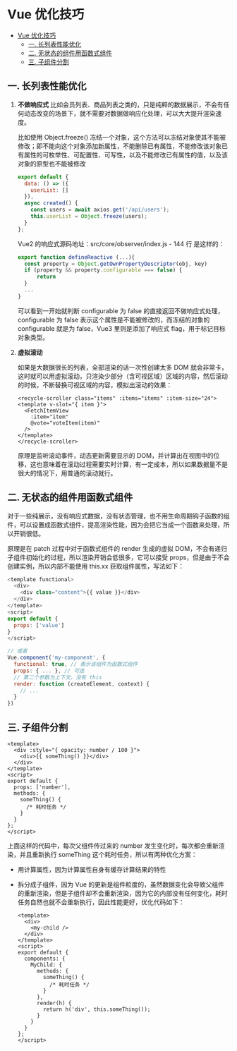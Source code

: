 # Vue 优化技巧

<!-- @import "[TOC]" {cmd="toc" depthFrom=1 depthTo=6 orderedList=false} -->

<!-- code_chunk_output -->

- [Vue 优化技巧](#vue-优化技巧)
  - [一. 长列表性能优化](#一-长列表性能优化)
  - [二. 无状态的组件用函数式组件](#二-无状态的组件用函数式组件)
  - [三. 子组件分割](#三-子组件分割)

<!-- /code_chunk_output -->

## 一. 长列表性能优化

1. **不做响应式**
   比如会员列表、商品列表之类的，只是纯粹的数据展示，不会有任何动态改变的场景下，就不需要对数据做响应化处理，可以大大提升渲染速度。

   比如使用 Object.freeze() 冻结一个对象，这个方法可以冻结对象使其不能被修改；即不能向这个对象添加新属性，不能删除已有属性，不能修改该对象已有属性的可枚举性、可配置性、可写性，以及不能修改已有属性的值，以及该对象的原型也不能被修改

   ```js
   export default {
     data: () => ({
       userList: []
     }),
     async created() {
       const users = await axios.get('/api/users');
       this.userList = Object.freeze(users);
     }
   };
   ```

   Vue2 的响应式源码地址：src/core/observer/index.js - 144 行 是这样的：

   ```js
   export function defineReactive (...){
     const property = Object.getOwnPropertyDescriptor(obj, key)
     if (property && property.configurable === false) {
         return
     }
     ...
   }
   ```

   可以看到一开始就判断 configurable 为 false 的直接返回不做响应式处理，configurable 为 false 表示这个属性是不能被修改的，而冻结的对象的 configurable 就是为 false，Vue3 里则是添加了响应式 flag，用于标记目标对象类型。

2. **虚拟滚动**

   如果是大数据很长的列表，全部渲染的话一次性创建太多 DOM 就会非常卡，这时就可以用虚拟滚动，只渲染少部分（含可视区域）区域的内容，然后滚动的时候，不断替换可视区域的内容，模拟出滚动的效果：

   ```vue
   <recycle-scroller class="items" :items="items" :item-size="24">
   <template v-slot="{ item }">
     <FetchItemView
       :item="item"
       @vote="voteItem(item)"
     />
   </template>
   </recycle-scroller>
   ```

   原理是监听滚动事件，动态更新需要显示的 DOM，并计算出在视图中的位移，这也意味着在滚动过程需要实时计算，有一定成本，所以如果数据量不是很大的情况下，用普通的滚动就行。

## 二. 无状态的组件用函数式组件

对于一些纯展示，没有响应式数据，没有状态管理，也不用生命周期钩子函数的组件，可以设置成函数式组件，提高渲染性能，因为会把它当成一个函数来处理，所以开销很低。

原理是在 patch 过程中对于函数式组件的 render 生成的虚拟 DOM，不会有递归子组件初始化的过程，所以渲染开销会低很多，它可以接受 props，但是由于不会创建实例，所以内部不能使用 this.xx 获取组件属性，写法如下：

```js
<template functional>
  <div>
    <div class="content">{{ value }}</div>
  </div>
</template>
<script>
export default {
  props: ['value']
}
</script>

// 或者
Vue.component('my-component', {
  functional: true, // 表示该组件为函数式组件
  props: { ... }, // 可选
  // 第二个参数为上下文，没有 this
  render: function (createElement, context) {
    // ...
  }
})
```

## 三. 子组件分割

```vue
<template>
  <div :style="{ opacity: number / 100 }">
    <div>{{ someThing() }}</div>
  </div>
</template>
<script>
export default {
  props: ['number'],
  methods: {
    someThing() {
      /* 耗时任务 */
    }
  }
};
</script>
```

上面这样的代码中，每次父组件传过来的 number 发生变化时，每次都会重新渲染，并且重新执行 someThing 这个耗时任务，所以有两种优化方案：

- 用计算属性，因为计算属性自身有缓存计算结果的特性

- 拆分成子组件，因为 Vue 的更新是组件粒度的，虽然数据变化会导致父组件的重新渲染，但是子组件却不会重新渲染，因为它的内部没有任何变化，耗时任务自然也就不会重新执行，因此性能更好，优化代码如下：

  ```vue
  <template>
    <div>
      <my-child />
    </div>
  </template>
  <script>
  export default {
    components: {
      MyChild: {
        methods: {
          someThing() {
            /* 耗时任务 */
          }
        },
        render(h) {
          return h('div', this.someThing());
        }
      }
    }
  };
  </script>
  ```
